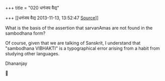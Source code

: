 +++
title = "020 धनंजय वैद्य"

+++
[[धनंजय वैद्य	2013-11-13, 13:52:47 [Source](https://groups.google.com/g/samskrita/c/iZsRvGDNEkI)]]



What is the basis of the assertion that sarvanAmas are not found in the sambodhana form?  
  
Of course, given that we are talking of Sanskrit, I understand that "sambodhana VIBHAKTI" is a typographical error arising from a habit from studying other languages.  
  
Dhananjay




